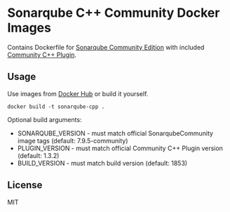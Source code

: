 
# Sonarqube C++ Community Docker Images

Contains Dockerfile for [Sonarqube Community Edition](https://hub.docker.com/_/sonarqube) with included [Community C++ Plugin](https://github.com/SonarOpenCommunity/sonar-cxx).

## Usage

Use images from [Docker Hub](https://hub.docker.com/r/penumbra23/sonarqube-cpp) or build it yourself.

```
docker build -t sonarqube-cpp .
```

Optional build arguments:
- SONARQUBE_VERSION - must match official SonarqubeCommunity image tags (default: 7.9.5-community)
- PLUGIN_VERSION - must match official Community C++ Plugin version (default: 1.3.2)
- BUILD_VERSION - must match build version (default: 1853)

## License
MIT